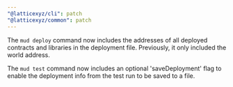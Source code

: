 ```yaml
---
"@latticexyz/cli": patch
"@latticexyz/common": patch
---
```


The `mud deploy` command now includes the addresses of all deployed contracts and libraries in the deployment file. Previously, it only included the world address.

The `mud test` command now includes an optional 'saveDeployment' flag to enable the deployment info from the test run to be saved to a file.
